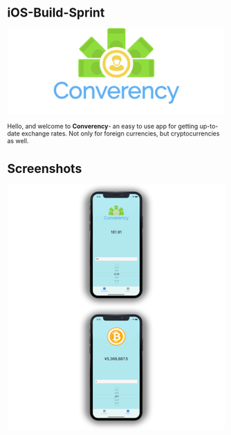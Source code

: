 # iOS-Build-Sprint
<p align="center">
  <img width="500" src="Converency/Converency/Assets.xcassets/Logo.imageset/Logo.png">
</p>

Hello, and welcome to __Converency__- an easy to use app for getting up-to-date exchange rates. Not only for foreign currencies, but cryptocurrencies as well. 

# Screenshots

<img align="left" src="Images/ConverencyScreenShot.png"> 
<img align="left" src="Images/BitCoinScreenShot.png"/> 
